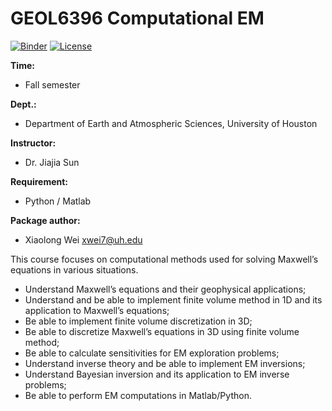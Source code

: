 # GEOL6396 Computational EM

[![Binder](https://mybinder.org/badge_logo.svg)](https://mybinder.org/v2/gh/xiaolongw1223/GEOL6396-Computational-EM.git/HEAD)
[![License](https://img.shields.io/github/license/xiaolongw1223/GEOL6396-Computational-EM.svg)](https://github.com/xiaolongw1223/GEOL6396-Computational-EM/blob/master/LICENSE)

**Time:**
 - Fall semester

**Dept.:**
 - Department of Earth and Atmospheric Sciences, University of Houston

**Instructor:**
 - Dr. Jiajia Sun

**Requirement:**
 - Python / Matlab

**Package author:**
  - Xiaolong Wei xwei7@uh.edu

This course focuses on computational methods used for solving Maxwell’s equations in various situations.

  * Understand Maxwell’s equations and their geophysical applications;
  * Understand and be able to implement finite volume method in 1D and its application to Maxwell’s equations;
  * Be able to implement finite volume discretization in 3D;
  * Be able to discretize Maxwell’s equations in 3D using finite volume method;
  * Be able to calculate sensitivities for EM exploration problems;
  * Understand inverse theory and be able to implement EM inversions;
  * Understand Bayesian inversion and its application to EM inverse problems;
  * Be able to perform EM computations in Matlab/Python.

